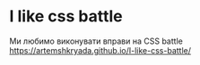 # I like css battle
 Ми любимо виконувати вправи на CSS battle
https://artemshkryada.github.io/I-like-css-battle/
